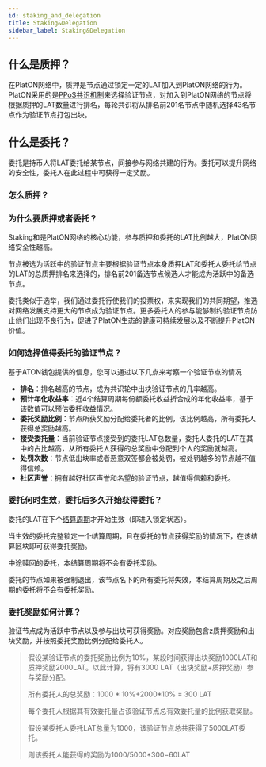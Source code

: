 ```yaml
---
id: staking_and_delegation
title: Staking&Delegation
sidebar_label: Staking&Delegation
---
```


## 什么是质押？

在PlatON网络中，质押是节点通过锁定一定的LAT加入到PlatON网络的行为。PlatON采用的是[PPoS共识机制](/docs/zh-CN/Economic_Model#ppos%E5%85%B1%E8%AF%86)来选择验证节点，对加入到PlatON网络的节点将根据质押的LAT数量进行排名，每轮共识将从排名前201名节点中随机选择43名节点作为验证节点打包出块。

## 什么是委托？

委托是持币人将LAT委托给某节点，间接参与网络共建的行为。委托可以提升网络的安全性，委托人在此过程中可获得一定奖励。

### 怎么质押？


### 为什么要质押或者委托？

Staking和是PlatON网络的核心功能，参与质押和委托的LAT比例越大，PlatON网络安全性越高。

节点被选为活跃中的验证节点主要根据验证节点本身质押LAT和委托人委托给节点的LAT的总质押排名来选择的，排名前201备选节点候选人才能成为活跃中的备选节点。

委托类似于选举，我们通过委托行使我们的投票权，来实现我们的共同期望，推选对网络发展支持更大的节点成为验证节点。更多委托人的参与能够制约验证节点防止他们出现不良行为，促进了PlatON生态的健康可持续发展以及不断提升PlatON价值。


### 如何选择值得委托的验证节点？

基于ATON钱包提供的信息，您可以通过以下几点来考察一个验证节点的情况

- **排名**：排名越高的节点，成为共识轮中出块验证节点的几率越高。
-  **预计年化收益率**：近4个结算周期每份额委托收益折合成的年化收益率，基于该数值可以预估委托收益情况。
- **委托奖励比例**：节点所获奖励分配给委托者的比例，该比例越高，所有委托人获得总奖励越高。
- **接受委托量**：当前验证节点接受到的委托LAT总数量，委托人委托的LAT在其中的占比越高，从所有委托人获得的总奖励中分配到个人的奖励就越高。
- **处罚次数**：节点低出块率或者恶意双签都会被处罚，被处罚越多的节点越不值得信赖。
- **社区声誉**：拥有越好社区声誉和名望的验证节点，越值得信赖和委托。

### 委托何时生效，委托后多久开始获得委托？

委托的LAT在下个[结算周期](/docs/zh-CN/Economic_Model#platon%E4%B8%AD%E7%9A%84%E7%BB%8F%E6%B5%8E%E5%91%A8%E6%9C%9F)才开始生效（即进入锁定状态）。

当生效的委托完整锁定一个结算周期，且在委托的节点获得奖励的情况下，在该结算区块即可获得委托奖励。

中途赎回的委托，本结算周期将不会有委托奖励。

委托的节点如果被强制退出，该节点名下的所有委托将失效，本结算周期及之后周期的委托将不会有委托奖励。

### 委托奖励如何计算？

验证节点成为活跃中节点以及参与出块可获得奖励。对应奖励包含z质押奖励和出块奖励，并按照委托奖励比例分配给委托人。
>
> 假设某验证节点的委托奖励比例为10%，某段时间获得出块奖励1000LAT和质押奖励2000LAT。以此计算，将有3000 LAT（出块奖励+质押奖励）参与奖励分配。
>
> 所有委托人的总奖励：1000 * 10%+2000*10% = 300 LAT
>
>每个委托人根据其有效委托量占该验证节点总有效委托量的比例获取奖励。
>
>假设某委托人委托LAT总量为1000，该验证节点总共获得了5000LAT委托。
>
>则该委托人能获得的奖励为1000/5000*300=60LAT



